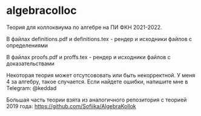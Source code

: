 # algebracolloc

Теория для коллоквиума по алгебре на ПИ ФКН 2021-2022.

В файлах definitions.pdf и definitions.tex - рендер и исходники файлов с определениями

В файлах proofs.pdf и proffs.tex - рендер и исходники файлов с доказательствами

Некоторая теория может отсутсововать или быть некорректной. У меня 4 за алгебру, такое случается. Если найдете ошибки, напишите мне в Telegram: @keddad

Большая часть теории взята из аналогичного репозитория с теорией 2019 года: https://github.com/Sofiika/AlgebraKollok